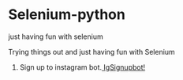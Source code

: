 # Selenium-python
just having fun with selenium 

Trying things out and just having fun with Selenium   
  1. Sign up to instagram bot.[ IgSignupbot!](github.com/heniam1/Selenium-python/blob/master/IgSignupBot.py)
